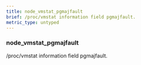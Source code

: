 ```yaml
---
title: node_vmstat_pgmajfault
brief: /proc/vmstat information field pgmajfault.
metric_type: untyped
---
```

### node_vmstat_pgmajfault

/proc/vmstat information field pgmajfault.